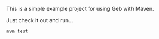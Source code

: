 This is a simple example project for using Geb with Maven.

Just check it out and run…

    mvn test
